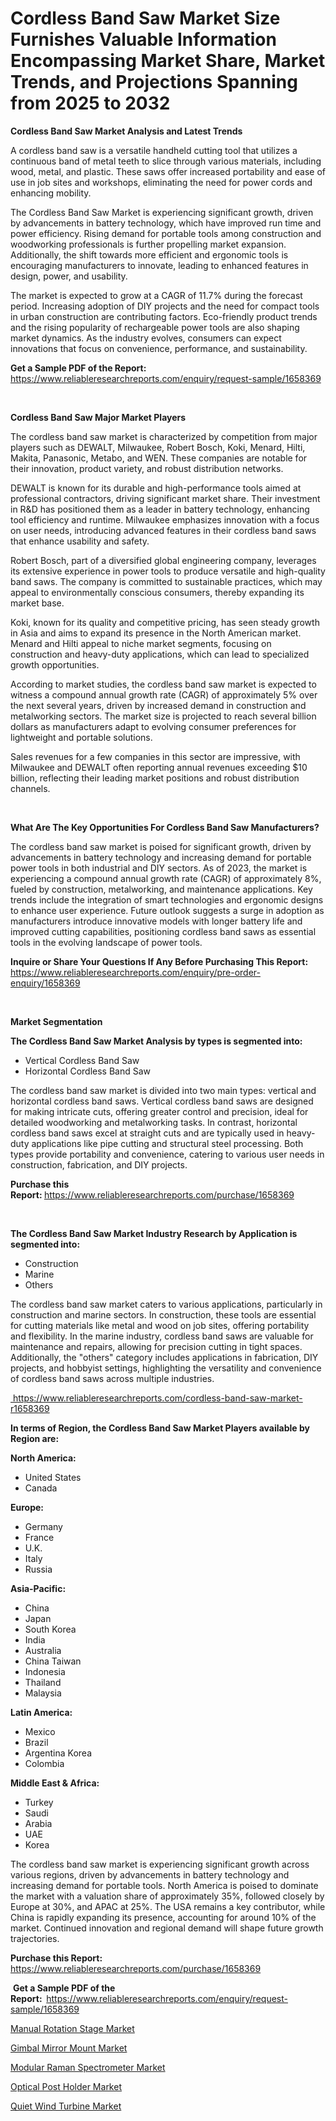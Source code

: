 <p><h1>Cordless Band Saw Market Size Furnishes Valuable Information Encompassing Market Share, Market Trends, and Projections Spanning from 2025 to 2032</h1></p><p><strong>Cordless Band Saw Market Analysis and Latest Trends</strong></p>
<p><p>A cordless band saw is a versatile handheld cutting tool that utilizes a continuous band of metal teeth to slice through various materials, including wood, metal, and plastic. These saws offer increased portability and ease of use in job sites and workshops, eliminating the need for power cords and enhancing mobility.</p><p>The Cordless Band Saw Market is experiencing significant growth, driven by advancements in battery technology, which have improved run time and power efficiency. Rising demand for portable tools among construction and woodworking professionals is further propelling market expansion. Additionally, the shift towards more efficient and ergonomic tools is encouraging manufacturers to innovate, leading to enhanced features in design, power, and usability.</p><p>The market is expected to grow at a CAGR of 11.7% during the forecast period. Increasing adoption of DIY projects and the need for compact tools in urban construction are contributing factors. Eco-friendly product trends and the rising popularity of rechargeable power tools are also shaping market dynamics. As the industry evolves, consumers can expect innovations that focus on convenience, performance, and sustainability.</p></p>
<p><strong>Get a Sample PDF of the Report:&nbsp;</strong> <a href="https://www.reliableresearchreports.com/enquiry/request-sample/1658369?utm_campaign=32&utm_medium=2&utm_source=Github&utm_content=ia&utm_term=08042025&utm_id=cordless-band-saw">https://www.reliableresearchreports.com/enquiry/request-sample/1658369</a></p>
<p>&nbsp;</p>
<p><strong>Cordless Band Saw Major Market Players</strong></p>
<p><p>The cordless band saw market is characterized by competition from major players such as DEWALT, Milwaukee, Robert Bosch, Koki, Menard, Hilti, Makita, Panasonic, Metabo, and WEN. These companies are notable for their innovation, product variety, and robust distribution networks.</p><p>DEWALT is known for its durable and high-performance tools aimed at professional contractors, driving significant market share. Their investment in R&D has positioned them as a leader in battery technology, enhancing tool efficiency and runtime. Milwaukee emphasizes innovation with a focus on user needs, introducing advanced features in their cordless band saws that enhance usability and safety.</p><p>Robert Bosch, part of a diversified global engineering company, leverages its extensive experience in power tools to produce versatile and high-quality band saws. The company is committed to sustainable practices, which may appeal to environmentally conscious consumers, thereby expanding its market base. </p><p>Koki, known for its quality and competitive pricing, has seen steady growth in Asia and aims to expand its presence in the North American market. Menard and Hilti appeal to niche market segments, focusing on construction and heavy-duty applications, which can lead to specialized growth opportunities.</p><p>According to market studies, the cordless band saw market is expected to witness a compound annual growth rate (CAGR) of approximately 5% over the next several years, driven by increased demand in construction and metalworking sectors. The market size is projected to reach several billion dollars as manufacturers adapt to evolving consumer preferences for lightweight and portable solutions.</p><p>Sales revenues for a few companies in this sector are impressive, with Milwaukee and DEWALT often reporting annual revenues exceeding $10 billion, reflecting their leading market positions and robust distribution channels.</p></p>
<p>&nbsp;</p>
<p><strong>What Are The Key Opportunities For Cordless Band Saw Manufacturers?</strong></p>
<p><p>The cordless band saw market is poised for significant growth, driven by advancements in battery technology and increasing demand for portable power tools in both industrial and DIY sectors. As of 2023, the market is experiencing a compound annual growth rate (CAGR) of approximately 8%, fueled by construction, metalworking, and maintenance applications. Key trends include the integration of smart technologies and ergonomic designs to enhance user experience. Future outlook suggests a surge in adoption as manufacturers introduce innovative models with longer battery life and improved cutting capabilities, positioning cordless band saws as essential tools in the evolving landscape of power tools.</p></p>
<p><strong>Inquire or Share Your Questions If Any Before Purchasing This Report:</strong> <a href="https://www.reliableresearchreports.com/enquiry/pre-order-enquiry/1658369?utm_campaign=32&utm_medium=2&utm_source=Github&utm_content=ia&utm_term=08042025&utm_id=cordless-band-saw">https://www.reliableresearchreports.com/enquiry/pre-order-enquiry/1658369</a></p>
<p>&nbsp;</p>
<p><strong>Market Segmentation</strong></p>
<p><strong>The Cordless Band Saw Market Analysis by types is segmented into:</strong></p>
<p><ul><li>Vertical Cordless Band Saw</li><li>Horizontal Cordless Band Saw</li></ul></p>
<p><p>The cordless band saw market is divided into two main types: vertical and horizontal cordless band saws. Vertical cordless band saws are designed for making intricate cuts, offering greater control and precision, ideal for detailed woodworking and metalworking tasks. In contrast, horizontal cordless band saws excel at straight cuts and are typically used in heavy-duty applications like pipe cutting and structural steel processing. Both types provide portability and convenience, catering to various user needs in construction, fabrication, and DIY projects.</p></p>
<p><strong>Purchase this Report:&nbsp;</strong><a href="https://www.reliableresearchreports.com/purchase/1658369?utm_campaign=32&utm_medium=2&utm_source=Github&utm_content=ia&utm_term=08042025&utm_id=cordless-band-saw">https://www.reliableresearchreports.com/purchase/1658369</a></p>
<p>&nbsp;</p>
<p><strong>The Cordless Band Saw Market Industry Research by Application is segmented into:</strong></p>
<p><ul><li>Construction</li><li>Marine</li><li>Others</li></ul></p>
<p><p>The cordless band saw market caters to various applications, particularly in construction and marine sectors. In construction, these tools are essential for cutting materials like metal and wood on job sites, offering portability and flexibility. In the marine industry, cordless band saws are valuable for maintenance and repairs, allowing for precision cutting in tight spaces. Additionally, the "others" category includes applications in fabrication, DIY projects, and hobbyist settings, highlighting the versatility and convenience of cordless band saws across multiple industries.</p></p>
<p><a href="https://www.reliableresearchreports.com/cordless-band-saw-market-r1658369?utm_campaign=32&utm_medium=2&utm_source=Github&utm_content=ia&utm_term=08042025&utm_id=cordless-band-saw">&nbsp;https://www.reliableresearchreports.com/cordless-band-saw-market-r1658369</a></p>
<p><strong>In terms of Region, the Cordless Band Saw Market Players available by Region are:</strong></p>
<p>
    <p> <strong> North America: </strong>
        <ul>
            <li>United States</li>
            <li>Canada</li>
        </ul>
        </p> 
    <p> <strong> Europe: </strong>
        <ul>
            <li>Germany</li>
            <li>France</li>
            <li>U.K.</li>
            <li>Italy</li>
            <li>Russia</li>
        </ul>
        </p> 
    <p> <strong> Asia-Pacific: </strong>
        <ul>
            <li>China</li>
            <li>Japan</li>
            <li>South Korea</li>
            <li>India</li>
            <li>Australia</li>
            <li>China Taiwan</li>
            <li>Indonesia</li>
            <li>Thailand</li>
            <li>Malaysia</li>
        </ul>
        </p> 
    <p> <strong> Latin America: </strong>
        <ul>
            <li>Mexico</li>
            <li>Brazil</li>
            <li>Argentina Korea</li>
            <li>Colombia</li>
        </ul>
        </p> 
    <p> <strong> Middle East & Africa: </strong>
        <ul>
            <li>Turkey</li>
            <li>Saudi</li>
            <li>Arabia</li>
            <li>UAE</li>
            <li>Korea</li>
        </ul>
    </p>
    </p>
<p><p>The cordless band saw market is experiencing significant growth across various regions, driven by advancements in battery technology and increasing demand for portable tools. North America is poised to dominate the market with a valuation share of approximately 35%, followed closely by Europe at 30%, and APAC at 25%. The USA remains a key contributor, while China is rapidly expanding its presence, accounting for around 10% of the market. Continued innovation and regional demand will shape future growth trajectories.</p></p>
<p><strong>Purchase this Report: </strong><a href="https://www.reliableresearchreports.com/purchase/1658369?utm_campaign=32&utm_medium=2&utm_source=Github&utm_content=ia&utm_term=08042025&utm_id=cordless-band-saw">https://www.reliableresearchreports.com/purchase/1658369</a></p>
<p>&nbsp;<strong>Get a Sample PDF of the Report:&nbsp;&nbsp;</strong><a href="https://www.reliableresearchreports.com/enquiry/request-sample/1658369?utm_campaign=32&utm_medium=2&utm_source=Github&utm_content=ia&utm_term=08042025&utm_id=cordless-band-saw">https://www.reliableresearchreports.com/enquiry/request-sample/1658369</a></p>
<p><strong></strong></p>
<p><p><a href="https://github.com/billejuman43/Market-Research-Report-List-1/blob/main/manual-rotation-stage-market.md?utm_campaign=32&utm_medium=2&utm_source=Github&utm_content=ia&utm_term=08042025&utm_id=cordless-band-saw">Manual Rotation Stage Market</a></p><p><a href="https://github.com/reeseberro3j/Market-Research-Report-List-1/blob/main/gimbal-mirror-mount-market.md?utm_campaign=32&utm_medium=2&utm_source=Github&utm_content=ia&utm_term=08042025&utm_id=cordless-band-saw">Gimbal Mirror Mount Market</a></p><p><a href="https://github.com/dafertsuria/Market-Research-Report-List-1/blob/main/modular-raman-spectrometer-market.md?utm_campaign=32&utm_medium=2&utm_source=Github&utm_content=ia&utm_term=08042025&utm_id=cordless-band-saw">Modular Raman Spectrometer Market</a></p><p><a href="https://github.com/shroffuhpa/Market-Research-Report-List-1/blob/main/optical-post-holder-market.md?utm_campaign=32&utm_medium=2&utm_source=Github&utm_content=ia&utm_term=08042025&utm_id=cordless-band-saw">Optical Post Holder Market</a></p><p><a href="https://github.com/rocicbenton/Market-Research-Report-List-1/blob/main/quiet-wind-turbine-market.md?utm_campaign=32&utm_medium=2&utm_source=Github&utm_content=ia&utm_term=08042025&utm_id=cordless-band-saw">Quiet Wind Turbine Market</a></p></p>